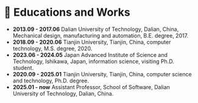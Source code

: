 # 📖 Educations and Works
- **2013.09 - 2017.06**    Dalian University of Technology, Dalian, China, Mechanical design, manufacturing and automation, B.E. degree, 2017. 
- **2018.09 - 2020.06**    Tianjin University, Tianjin, China, computer technology, M.S. degree, 2020.
- **2023.06 - 2024.05**    Japan Advanced Institute of Science and Technology, Ishikawa, Japan, information science, visiting Ph.D. student.
- **2020.09 - 2025.01**    Tianjin University, Tianjin, China, computer science and technology, Ph.D. degree.
- **2025.01 - now** Assistant Professor, School of Software, Dalian University of Technology, Dalian, China.
